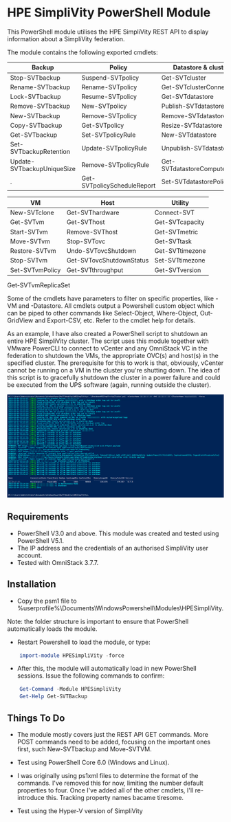 # HPE SimpliVity PowerShell Module

This PowerShell module utilises the HPE SimpliVity REST API to display information about a SimpliVity federation. 

The module contains the following exported cmdlets:

Backup | Policy | Datastore & cluster
--- | --- | ---
Stop-SVTbackup | Suspend-SVTpolicy | Get-SVTcluster
Rename-SVTbackup | Rename-SVTpolicy | Get-SVTclusterConnected
Lock-SVTbackup | Resume-SVTpolicy | Get-SVTdatastore
Remove-SVTbackup | New-SVTpolicy | Publish-SVTdatastore
New-SVTbackup | Remove-SVTpolicy | Remove-SVTdatastore
Copy-SVTbackup | Get-SVTpolicy | Resize-SVTdatastore
Get-SVTbackup | Set-SVTpolicyRule | New-SVTdatastore 
Set-SVTbackupRetention | Update-SVTpolicyRule | Unpublish-SVTdatastore
Update-SVTbackupUniqueSize | Remove-SVTpolicyRule | Get-SVTdatastoreComputeNode
. | Get-SVTpolicyScheduleReport | Set-SVTdatastorePolicy

VM | Host | Utility
---------------- | --- | ---
New-SVTclone | Get-SVThardware | Connect-SVT
Get-SVTvm | Get-SVThost | Get-SVTcapacity
Start-SVTvm | Remove-SVThost | Get-SVTmetric
Move-SVTvm | Stop-SVTovc | Get-SVTtask
Restore-SVTvm | Undo-SVTovcShutdown | Get-SVTtimezone
Stop-SVTvm | Get-SVTovcShutdownStatus | Set-SVTtimezone
Set-SVTvmPolicy | Get-SVTthroughput | Get-SVTversion
Get-SVTvmReplicaSet

Some of the cmdlets have parameters to filter on specific properties, like -VM and -Datastore. All cmdlets output a Powershell custom object which can be piped to other commands like Select-Object, Where-Object, Out-GridView and Export-CSV, etc. Refer to the cmdlet help for details.

As an example, I have also created a PowerShell script to shutdown an entire HPE SimpliVity cluster. The script uses this module together with VMware PowerCLI to connect to vCenter and any OmniStack VC in the federation to shutdown the VMs, the appropriate OVC(s) and  host(s) in the specified cluster. The prerequisite for this to work is that, obviously, vCenter cannot be running on a VM in the cluster you're shutting down. The idea of this script is to gracefully shutdown the cluster in a power failure and could be executed from the UPS software (again, running outside the cluster). 

![This is what the script looks like](/Media/Image%20037.png)

## Requirements

* PowerShell V3.0 and above. This module was created and tested using PowerShell V5.1.
* The IP address and the credentials of an authorised SimpliVity user account.
* Tested with OmniStack 3.7.7.

## Installation

* Copy the psm1 file to %userprofile%\Documents\WindowsPowershell\Modules\HPESimpliVity. 

Note: the folder structure is important to ensure that PowerShell automatically loads the module.

* Restart Powershell to load the module, or type:

```powershell
    import-module HPESimpliVity -force
```
* After this, the module will automatically load in new PowerShell sessions. Issue the following commands to confirm:
```powershell
    Get-Command -Module HPESimpliVity
    Get-Help Get-SVTBackup
```

## Things To Do
* The module mostly covers just the REST API GET commands. More POST commands need to be added, focusing on the important ones first, such New-SVTbackup and Move-SVTVM.

* Test using PowerShell Core 6.0 (Windows and Linux).

* I was originally using ps1xml files to determine the format of the commands. I've removed this for now, limiting the number default properties to four. Once I've added all of the other cmdlets, I'll re-introduce this. Tracking property names bacame tiresome.

* Test using the Hyper-V version of SimpliVity


